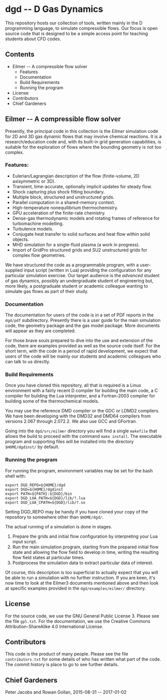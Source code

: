 # dgd -- D Gas Dynamics
This repository hosts our collection of tools, 
written mainly in the D programming language, 
to simulate compressible flows. 
Our focus is open source code that is designed to be a simple access 
point for teaching students about CFD codes.

## Contents
* Eilmer -- A compressible flow solver
    * Features
    * Documentation
    * Build Requirements
    * Running the program
* License
* Contributors
* Chief Gardeners

## Eilmer -- A compressible flow solver
Presently, the principal code in this collection is 
the *Eilmer* simulation code for 2D and 3D gas dynamic flows 
that may involve chemical reactions.
It is a research/education code and, 
with its built-in grid generation capabilities, 
is suitable for the exploration of flows 
where the bounding geometry is not too complex.

### Features:
* Eulerian/Lagrangian description of the flow (finite-volume, 2D axisymmetric or 3D).
* Transient, time-accurate, optionally implicit updates for steady flow.
* Shock capturing plus shock fitting boundary.
* Multiple block, structured and unstructured grids.
* Parallel computation in a shared-memory context.
* High-temperature nonequilibrium thermochemistry.
* GPU acceleration of the finite-rate chemistry.
* Dense-gas thermodynamic models and rotating frames of reference for
  turbomachine modelling.
* Turbulence models.
* Conjugate heat transfer to solid surfaces and heat flow within 
  solid objects.
* MHD simulation for a single-fluid plasma (a work in progress).
* Import of GridPro structured grids and SU2 unstructured grids 
  for complex flow geometries.

We have structured the code as a programmable program, 
with a user-supplied input script (written in Lua) 
providing the configuration for any particular simulation exercise.
Our target audience is the *advanced* student of gas dynamics,
possibly an undergraduate student of engineering but, more likely,
a postgraduate student or academic colleague 
wanting to simulate gas flows as part of their study.

### Documentation
The documentation for users of the code is in a set of PDF reports
in the `dgd/pdf` subdirectory.
Presently there is a user guide for the main simulation code,
the geometry package and the gas model package.
More documents will appear as they are completed.

For those brave souls prepared to dive into the use and extension of the
code, there are examples provided as well as the source code itself.
For the short term, with the code in a period of rapid development,
we expect that users of the code will be mainly our
students and academic colleagues who can talk to us directly.

### Build Requirements
Once you have cloned this repository, all that is required is 
a Linux environment with a fairly recent D compiler for building the
main code, a C compiler for building the Lua interpreter, and
a Fortran-2003 compiler for building some of the thermochemical models.

You may use the reference DMD compiler or the GDC or LDMD2 compilers.
We have been developing with the DMD32 and DMD64 compilers 
from versions 2.067 through 2.072.2.
We also use GCC and GFortran.

Going into the `dgd/src/eilmer` directory you will find a single `makefile`
that allows the build to proceed with the command `make install`.
The executable program and supporting files will be installed into the 
directory `$HOME/dgdinst/` by default.

### Running the program
For running the program, environment variables 
may be set for the bash shell with:

    export DGD_REPO=${HOME}/dgd
    export DGD=${HOME}/dgdinst
    export PATH=${PATH}:${DGD}/bin
    export DGD_LUA_PATH=${DGD}/lib/?.lua
    export DGD_LUA_CPATH=${DGD}/lib/?.so

Setting DGD_REPO may be handy if you have cloned your copy of the
repository to somewhere other than `$HOME/dgd/`.

The actual running of a simulation is done in stages.

1. Prepare the grids and initial flow configuration by interpreting your
   Lua input script.
2. Run the main simulation program, starting from the prepared initial 
   flow state and allowing the flow field to develop in time, writing
   the resulting flow field states at particular times.
3. Postprocess the simulation data to extract particular data of interest.

Of course, this description is too superficial to actually expect that 
you will be able to run a simulation with no further instruction.
If you are keen, it's now time to look at the Eilmer3 documents 
mentioned above and then look at specific examples provided in the 
`dgd/examples/eilmer/` directory.

## License
For the source code, we use the GNU General Public License 3.
Please see the file `gpl.txt`.
For the documentation, we use the Creative Commons 
Attribution-ShareAlike 4.0 International License.

## Contributors
This code is the product of many people. 
Please see the file `contributors.txt` for some details of 
who has written what part of the code. 
The commit history is place to go to see further details. 

## Chief Gardeners
Peter Jacobs and Rowan Gollan, 2015-08-31 -- 2017-01-02

